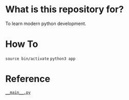 # What is this repository for?

To learn modern python development.


# How To

`source bin/activate`
`python3 app`

# Reference

[`__main__.py`](https://docs.python.org/ja/3/library/__main__.html#main-py-in-python-packages)

